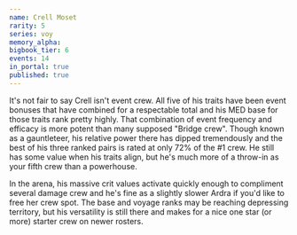 ```yaml
---
name: Crell Moset
rarity: 5
series: voy
memory_alpha:
bigbook_tier: 6
events: 14
in_portal: true
published: true
---
```


It's not fair to say Crell isn't event crew. All five of his traits have been event bonuses that have combined for a respectable total and his MED base for those traits rank pretty highly. That combination of event frequency and efficacy is more potent than many supposed "Bridge crew". Though known as a gauntleteer, his relative power there has dipped tremendously and the best of his three ranked pairs is rated at only 72% of the #1 crew. He still has some value when his traits align, but he's much more of a throw-in as your fifth crew than a powerhouse.

In the arena, his massive crit values activate quickly enough to compliment several damage crew and he's fine as a slightly slower Ardra if you'd like to free her crew spot. The base and voyage ranks may be reaching depressing territory, but his versatility is still there and makes for a nice one star (or more) starter crew on newer rosters.
